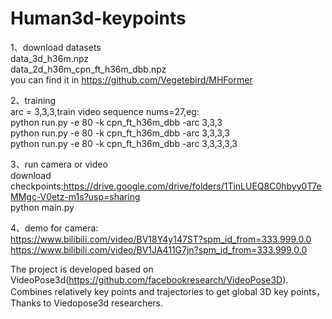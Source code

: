 # Human3d-keypoints

1、download datasets  <br>
data_3d_h36m.npz  <br>
data_2d_h36m_cpn_ft_h36m_dbb.npz  <br>
you can find it in https://github.com/Vegetebird/MHFormer  <br>

2、training  <br>
   arc = 3,3,3,train video sequence nums=27,eg:  <br>
   python run.py -e 80 -k cpn_ft_h36m_dbb -arc 3,3,3  <br>
   python run.py -e 80 -k cpn_ft_h36m_dbb -arc 3,3,3,3  <br>
   python run.py -e 80 -k cpn_ft_h36m_dbb -arc 3,3,3,3,3  <br>

3、run camera or video  <br>
   download checkpoints:https://drive.google.com/drive/folders/1TinLUEQ8C0hbyy0T7eMMgc-V0etz-m1s?usp=sharing  <br>
   python main.py  <br>
   
4、demo for camera:  <br>
   https://www.bilibili.com/video/BV18Y4y147ST?spm_id_from=333.999.0.0  <br>
   https://www.bilibili.com/video/BV1JA411G7jn?spm_id_from=333.999.0.0  <br> 
   
The project is developed based on VideoPose3d(https://github.com/facebookresearch/VideoPose3D).  <br>
Combines relatively key points and trajectories to get global 3D key points，Thanks to Viedopose3d researchers.
